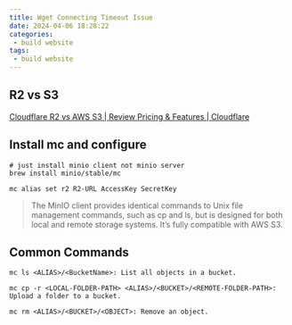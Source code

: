 ```yaml
---
title: Wget Connecting Timeout Issue
date: 2024-04-06 18:28:22
categories:
 - build website
tags:
 - build website
---
```


## R2 vs S3

[Cloudflare R2 vs AWS S3 | Review Pricing & Features | Cloudflare](https://www.cloudflare.com/en-ca/pg-cloudflare-r2-vs-aws-s3/)

## Install mc and configure

```shell
# just install minio client not minio server
brew install minio/stable/mc

mc alias set r2 R2-URL AccessKey SecretKey
```

> The MinIO client provides identical commands to Unix file management commands, such as cp and ls, but is designed for both local and remote storage systems. It’s fully compatible with AWS S3.

## Common Commands

```shell
mc ls <ALIAS>/<BucketName>: List all objects in a bucket.

mc cp -r <LOCAL-FOLDER-PATH> <ALIAS>/<BUCKET>/<REMOTE-FOLDER-PATH>: Upload a folder to a bucket.

mc rm <ALIAS>/<BUCKET>/<OBJECT>: Remove an object.
```

